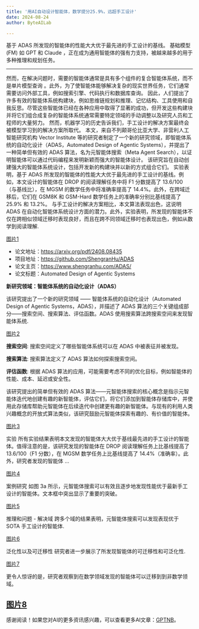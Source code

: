 ```yaml
---
title: '用AI自动设计智能体，数学提分25.9%，远超手工设计'
date: 2024-08-24
author: ByteAILab

---
```


基于 ADAS 所发现的智能体的性能大大优于最先进的手工设计的基线。
基础模型 (FM) 如 GPT 和 Claude ，正在成为通用智能体的强有力支持，被越来越多的用于多种推理和规划任务。

---

然而，在解决问题时，需要的智能体通常是具有多个组件的复合智能体系统，而不是单片模型查询 。此外，为了使智能体能够解决复杂的现实世界任务，它们通常需要访问外部工具，例如搜索引擎、代码执行和数据库查询。
因此，人们提出了许多有效的智能体系统构建块，例如思维链规划和推理、记忆结构、工具使用和自我反思。尽管这些智能体已经在各种应用中取得了显著的成功，但开发这些构建块并将它们组合成复杂的智能体系统通常需要特定领域的手动调整以及研究人员和工程师的大量努力。
然而，机器学习的历史告诉我们，手工设计的解决方案最终会被模型学习到的解决方案所取代。
本文，来自不列颠哥伦比亚大学、非营利人工智能研究机构 Vector Institute 等的研究者制定了一个新的研究领域，即智能体系统的自动化设计（ADAS，Automated Design of Agentic Systems），并提出了一种简单但有效的 ADAS 算法，名为元智能体搜索（Meta Agent Search），以证明智能体可以通过代码编程来发明新颖而强大的智能体设计。
该研究旨在自动创建强大的智能体系统设计，包括开发新的构建块并以新的方式组合它们。
实验表明，基于 ADAS 所发现的智能体的性能大大优于最先进的手工设计的基线。例如，本文设计的智能体在 DROP 的阅读理解任务中将 F1 分数提高了 13.6/100（与基线比），在 MGSM 的数学任务中将准确率提高了 14.4%。此外，在跨域迁移后，它们在 GSM8K 和 GSM-Hard 数学任务上的准确率分别比基线提高了 25.9% 和 13.2%。
与手工设计的解决方案相比，本文算法表现出色，这说明 ADAS 在自动化智能体系统设计方面的潜力。此外，实验表明，所发现的智能体不仅在跨相似领域迁移时表现良好，而且在跨不同领域迁移时也表现出色，例如从数学到阅读理解.

[图片1](https://mmbiz.qpic.cn/sz_mmbiz_png/KmXPKA19gW88KrsUlpnGHNxdnYU2VZ5PPzCzLaYAloYIjO7ibLa7cbvTa2A19lAsKkwnXYsmS2ibWHHAmtQ6xHDA/640?wx_fmt=png&amp;from=appmsg)

- 论文地址：https://arxiv.org/pdf/2408.08435
- 项目地址：https://github.com/ShengranHu/ADAS
- 论文主页：https://www.shengranhu.com/ADAS/
- 论文标题：Automated Design of Agentic Systems

**新研究领域：智能体系统的自动化设计（ADAS）**

该研究提出了一个新的研究领域 —— 智能体系统的自动化设计（Automated Design of Agentic Systems，ADAS），并描述了 ADAS 算法的三个关键组成部分——搜索空间、搜索算法、评估函数。ADAS 使用搜索算法跨搜索空间来发现智能体系统.

[图片2](https://mmbiz.qpic.cn/sz_mmbiz_png/KmXPKA19gW88KrsUlpnGHNxdnYU2VZ5PE58yos4F9h2rOhRiaQbz0PiceS25D3BE9UPHrlnyYyso0vibGovGfZGaA/640?wx_fmt=png&amp;from=appmsg)

**搜索空间**: 搜索空间定义了哪些智能体系统可以在 ADAS 中被表征并被发现。

**搜索算法**: 搜索算法定义了 ADAS 算法如何探索搜索空间。

**评估函数**: 根据 ADAS 算法的应用，可能需要考虑不同的优化目标，例如智能体的性能、成本、延迟或安全性。

该研究提出的简单但有效的 ADAS 算法——元智能体搜索的核心概念是指示元智能体迭代地创建有趣的新智能体，评估它们，将它们添加到智能体存储库中，并使用此存储库帮助元智能体在后续迭代中创建更有趣的新智能体。与现有的利用人类兴趣概念的开放式算法类似，该研究鼓励元智能体探索有趣的、有价值的智能体。

[图片3](https://mmbiz.qpic.cn/sz_mmbiz_png/KmXPKA19gW88KrsUlpnGHNxdnYU2VZ5PjaX5YGEc00iaBcVvfPW781icqKa6tdPsvd5UiayIGWJETNqlc8TgOsia3g/640?wx_fmt=png&amp;from=appmsg)

实验
所有实验结果表明本文发现的智能体大大优于基线最先进的手工设计的智能体。值得注意的是，该研究发现的智能体在 DROP 阅读理解任务上比基线提高了 13.6/100（F1 分数），在 MGSM 数学任务上比基线提高了 14.4%（准确率）。此外，研究者发现的智能体 ...

[图片4](https://mmbiz.qpic.cn/sz_mmbiz_png/KmXPKA19gW88KrsUlpnGHNxdnYU2VZ5PcAaEAIqW2jHsy3l0Svsor02Yb9W6JMibibY5hwPAHicWvlrFXRiaUnjLCw/640?wx_fmt=png&amp;from=appmsg)

案例研究
如图 3a 所示，元智能体搜索可以有效且逐步地发现性能优于最新手工设计的智能体。文本框中突出显示了重要的突破。

[图片5](https://mmbiz.qpic.cn/sz_mmbiz_png/KmXPKA19gW88KrsUlpnGHNxdnYU2VZ5PbJVljex6QFD2icQIjItJrQAYibLcvKFjWQWjguCxhEq6gvJX89NmhlFA/640?wx_fmt=png&amp;from=appmsg)

推理和问题 - 解决域
跨多个域的结果表明，元智能体搜索可以发现表现优于 SOTA 手工设计的智能体.

[图片6](https://mmbiz.qpic.cn/sz_mmbiz_png/KmXPKA19gW88KrsUlpnGHNxdnYU2VZ5PwnBmITuwurrQtUypywicwIQS2Q7Wniamqz747J7xytic6l2Paxpqcw29g/640?wx_fmt=png&amp;from=appmsg)

泛化性以及可迁移性
研究者进一步展示了所发现智能体的可迁移性和可泛化性.

[图片7](https://mmbiz.qpic.cn/sz_mmbiz_png/KmXPKA19gW88KrsUlpnGHNxdnYU2VZ5PYPS8NRk8BUPCTIrcSnB7tgOuCQbB3gVUMta0LD49QAL2Gs0mgchz5g/640?wx_fmt=png&amp;from=appmsg)

更令人惊讶的是，研究者观察到在数学领域发现的智能体可以迁移到到非数学领域。

[图片8](https://mmbiz.qpic.cn/sz_mmbiz_png/KmXPKA19gW88KrsUlpnGHNxdnYU2VZ5PRX87ooFtVog3wa337Bvoibkeqvo6XXrnF4RCFB7TFF3icey7QmWdJYaQ/640?wx_fmt=png&amp;from=appmsg)
---
感谢阅读！如果您对AI的更多资讯感兴趣，可以查看更多AI文章：[GPTNB](https://gptnb.com)。